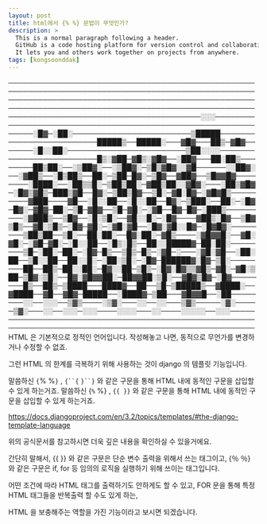 ```yaml
---
layout: post
title: html에서 {% %} 문법이 무엇인가?
description: >
  This is a normal paragraph following a header.
  GitHub is a code hosting platform for version control and collaboration.
  It lets you and others work together on projects from anywhere.
tags: [kongsoonddak]
---
```

────────────────────────────────────────────────────────────────────────────────────────────────────
────────────────────────────────────────────────────────────────────────────────────────────────────
───────────────────────────────────────░░░──────────────────────────────────────────────────────────
─────░█▓─░██░────────────────────────▒█████─────────────────────────█████▒──█████░───▓█▓───██▒─▓█▓──
─────░█░░██░────────────────────────▒██░░░░─────────────────────────█▒░▓██─▓█▒░▓█▓──░██▓───██░██▒───
─────██▒██░──░▒██▓░──░▒██▓░─▒█▒▓█▓░░▓█──────░░██▓░──░▓██▒──░█▒██▒──██░─▒██─█▓░─▒█▓──▓██▓──▒█▓▓█▓────
────░████░──░██▒▒█░─▒██▒██░─▓██▒██░░▓█▓░───░██▒▓█▓─░█▓▒▓█▒─███▒▓█──█▓░─▒██▒█▓──▒█░─▓█░█▓─░▓█▓█▒─────
────▓███────▓█──░█░░██──░█░░██──█▓░─▒███░──██░─░█▓─█▓░─▓█▓─██░─▒█─▓█▓──▒█─▓█░─░▓█──█▓─█▓─░███▒──────
───░▓███▒──▒█▓──░█░▒█░──▓█░░█░─░█▓────▓██▒░█▓──▒█▓▒█▒──▓█░▒█▒─░█▓─▓█░─░▓█░▓█──░█▓░▓█░░█▓─░█▓█▓░─────
───▒██▒██──▒█░──██░██░──█▓░██░─▓█▒────░▓█▓▓█░──▓█░▓█░─░▓█─▓█░─░█░░██──░█▒░█▒──██░░█████▓─██░██░─────
───▒█─░██░─██░─░█▓─█▒──▒█▒─█▒─░▓█─░───░▓█░▓█──░██░██──▒█░░██──██░░█░─░██░▒█░─░█▓─██████▓░█▓─▒█░─────
───██──██▒─██░░██░─█▓░░██─▒█▒─░█▓░█▓▒▒▓█▒─▓█░─▓█░▒██─▒█▓░▒█░──█▓░▓█▓▓██░─██▓▓██░▒█░──▓█▓▒█▓─░█▓─────
───█▒──██▒─▒████───████▓──██──▒█─▒█████▒──▓████░──▓████──▓█──▓█▓─█████──░████▓─▒██───▓█▓▓█──░██─────
───░░──░░░──▒▓▒────░▒▓░───░░──░░───▒▓▒─────░▓░─────▒▓░───░░──░░░─░░░────░░░░───░░────░░░░░──░░░─────
────────────────────────────────────────────────────────────────────────────────────────────────────
HTML 은 기본적으로 정적인 언어입니다.
작성해놓고 나면, 동적으로 무언가를 변경하거나 수정할 수 없죠.

그런 HTML 의 한계를 극복하기 위해 사용하는 것이
django 의 템플릿 기능입니다.

말씀하신 `{`% %`}` , `{``{` `}``}` 와 같은 구문을 통해 HTML 내에 동적인 구문을 삽입할 수 있게 하는거죠.
말씀하신 \{`%` %\} , `{{ }}` 와 같은 구문을 통해 HTML 내에 동적인 구문을 삽입할 수 있게 하는거죠.

https://docs.djangoproject.com/en/3.2/topics/templates/#the-django-template-language

위의 공식문서를 참고하시면 더욱 깊은 내용을 확인하실 수 있을거에요.

간단히 말해서,
\{\{ \}\} 와 같은 구문은 단순 변수 출력을 위해서 쓰는 태그이고,
\{％ ％\} 와 같은 구문은 if, for 등 임의의 로직을 실행하기 위해 쓰이는 태그입니다.

어떤 조건에 따라 HTML 태그를 출력하기도 안하게도 할 수 있고,
FOR 문을 통해 특정 HTML 태그들을 반복출력 할 수도 있게 하는,

HTML 을 보충해주는 역할을 가진 기능이라고 보시면 되겠습니다.
